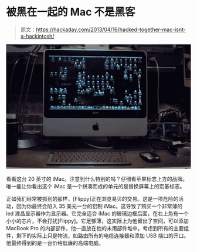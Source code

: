 # 被黑在一起的 Mac 不是黑客

> 原文：<https://hackaday.com/2013/04/16/hacked-together-mac-isnt-a-hackintosh/>

![hacked-together-macintosh](img/a16929a1e404c65b921db756231300cf.png)

看看这台 20 英寸的 iMac。注意到什么特别的吗？仔细看苹果标志上方的品牌。唯一能让你看出这个 iMac 是一个拼凑而成的单元的是替换屏幕上的宏碁标志。

正如我们经常被抓到的那样，[Flippy]正在浏览易贝的交易。这是一项危险的活动，因为你最终会陷入 35 美元一台的铝制 iMac。这导致了购买一个非常薄的 led 液晶显示器作为显示器。它完全适合 iMac 的玻璃边框后面，在右上角有一个小小的芯片，不会打扰[Flippy]。它足够薄，这实际上为他留出了空间，可以添加 MacBook Pro 的内部部件，他一直放在他的未用部件堆中。考虑到所有的主要组件，剩下的实际上只是物流，如路由所有的电缆连接器和添加 USB 端口的开口。他最终得到的是一台价格低廉的高端电脑。